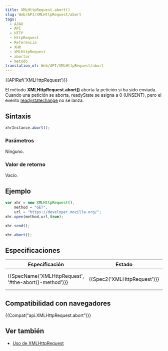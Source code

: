 ```yaml
---
title: XMLHttpRequest.abort()
slug: Web/API/XMLHttpRequest/abort
tags:
  - AJAX
  - API
  - HTTP
  - HttpRequest
  - Referencia
  - XHR
  - XMLHttpRequest
  - abortar
  - metodo
translation_of: Web/API/XMLHttpRequest/abort
---
```

{{APIRef('XMLHttpRequest')}}

El método **XMLHttpRequest.abort()** aborta la petición si ha sido enviada. Cuando una petición se aborta, readyState se asigna a 0 (UNSENT), pero el evento [readystatechange](/es/docs/Web/Events/readystatechange) no se lanza.

## Sintaxis

```js
xhrInstance.abort();
```

### Parámetros

Ninguno.

### Valor de retorno

Vacío.

## Ejemplo

```js
var xhr = new XMLHttpRequest(),
    method = "GET",
    url = "https://developer.mozilla.org/";
xhr.open(method,url,true);

xhr.send();

xhr.abort();
```

## Especificaciones

| Especificación                                                           | Estado                               | Comentario             |
| ------------------------------------------------------------------------ | ------------------------------------ | ---------------------- |
| {{SpecName('XMLHttpRequest', '#the-abort()-method')}} | {{Spec2('XMLHttpRequest')}} | WHATWG living standard |

## Compatibilidad con navegadores

{{Compat("api.XMLHttpRequest.abort")}}

## Ver también

- [Uso de XMLHttpRequest](/es/docs/Web/API/XMLHttpRequest/Using_XMLHttpRequest)
